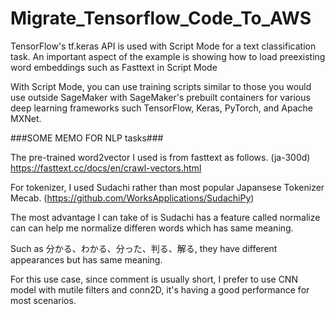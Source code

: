 # Migrate_Tensorflow_Code_To_AWS
TensorFlow's tf.keras API is used with Script Mode for a text classification task. An important aspect of the example is showing how to load preexisting word embeddings such as Fasttext in Script Mode

With Script Mode, you can use training scripts similar to those you would use outside SageMaker with SageMaker's prebuilt containers for various deep learning frameworks such TensorFlow, Keras, PyTorch, and Apache MXNet.



###SOME MEMO FOR NLP tasks###

The pre-trained word2vector I used is from fasttext as follows. (ja-300d)
https://fasttext.cc/docs/en/crawl-vectors.html

For tokenizer, I used Sudachi rather than most popular Japansese Tokenizer Mecab. (https://github.com/WorksApplications/SudachiPy)

The most advantage I can take of is Sudachi has a feature called normalize can can help me normalize differen words which has same meaning.

Such as 分かる、わかる、分った、判る、解る, they have different appearances but has same meaning.

For this use case, since comment is usually short, I prefer to use CNN model with mutile filters and conn2D, it's having a good performance for most scenarios.
